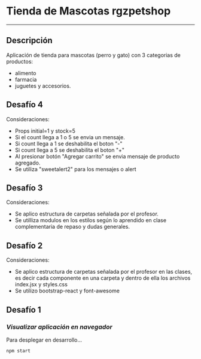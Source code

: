# Tienda de Mascotas rgzpetshop
***
## Descripción
Aplicación de tienda para mascotas (perro y gato) con 3 categorias de productos: 
- alimento
- farmacia
- juguetes y accesorios. 

## Desafío 4
Consideraciones:
- Props initial=1 y stock=5
- Si el count llega a 1 o 5 se envia un mensaje.
- Si count llega a 1 se deshabilita el boton "-"
- Si count llega a 5 se deshabilita el boton "+"
- Al presionar botón "Agregar carrito" se envia mensaje de producto agregado.
- Se utiliza "sweetalert2" para los mensajes o alert

## Desafío 3
Consideraciones:
- Se aplico estructura de carpetas señalada por el profesor.
- Se utilliza modulos en los estilos según lo aprendido en clase complementaria de repaso y dudas generales.

## Desafío 2
Consideraciones:
- Se aplico estructura de carpetas señalada por el profesor en las clases, es decir cada componente en una carpeta y dentro de ella los archivos index.jsx y styles.css
- Se utilizo bootstrap-react y font-awesome

## Desafío 1
### _Visualizar aplicación en navegador_
Para desplegar en desarrollo...
```sh
npm start
```